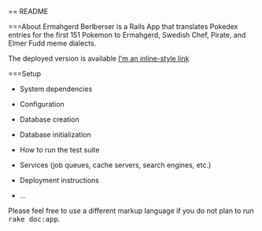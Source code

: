 == README

===About
Ermahgerd Berlberser is a Rails App that translates Pokedex entries for the first 151 Pokemon to Ermahgerd, Swedish Chef, Pirate, and Elmer Fudd meme dialects. 

The deployed version is available [I'm an inline-style link](https://www.google.com) 

===Setup

* System dependencies

* Configuration

* Database creation

* Database initialization

* How to run the test suite

* Services (job queues, cache servers, search engines, etc.)

* Deployment instructions

* ...


Please feel free to use a different markup language if you do not plan to run
<tt>rake doc:app</tt>.
